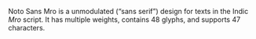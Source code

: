 Noto Sans Mro is a unmodulated (“sans serif”) design for texts in the Indic _Mro_ script. It has multiple weights, contains 48 glyphs, and supports 47 characters.
